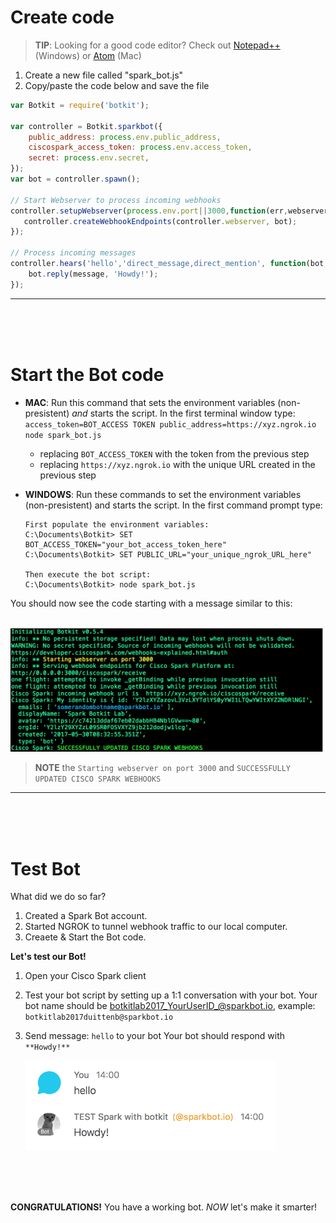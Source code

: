 
# Create code

> **TIP**: Looking for a good code editor? Check out [Notepad++](https://notepad-plus-plus.org/download/) (Windows) or [Atom](https://atom.io/) (Mac)

1. Create a new file called "spark_bot.js" 
2. Copy/paste the code below and save the file
```javascript
var Botkit = require('botkit');

var controller = Botkit.sparkbot({
    public_address: process.env.public_address,
    ciscospark_access_token: process.env.access_token,
    secret: process.env.secret,
});
var bot = controller.spawn();

// Start Webserver to process incoming webhooks
controller.setupWebserver(process.env.port||3000,function(err,webserver) {
   controller.createWebhookEndpoints(controller.webserver, bot);
});

// Process incoming messages
controller.hears('hello','direct_message,direct_mention', function(bot, message) {
    bot.reply(message, 'Howdy!');
});
```

---
<br />
<br />
<br />

# Start the Bot code

* **MAC**: Run this command that sets the environment variables (non-presistent) *and* starts the script. In the first terminal window type:  ```access_token=BOT_ACCESS TOKEN public_address=https://xyz.ngrok.io node spark_bot.js ```
    * replacing ```BOT_ACCESS_TOKEN``` with the token from the previous step
    * replacing ```https://xyz.ngrok.io``` with the unique URL created in the previous step
  
* **WINDOWS**: Run these commands to set the environment variables (non-presistent) and starts the script. In the first command prompt type: 
  ```dosbatch
  First populate the environment variables:
  C:\Documents\Botkit> SET BOT_ACCESS_TOKEN="your_bot_access_token_here" 
  C:\Documents\Botkit> SET PUBLIC_URL="your_unique_ngrok_URL_here" 
  
  Then execute the bot script:
  C:\Documents\Botkit> node spark_bot.js
  ```


You should now see the code starting with a message similar to this:

&nbsp;&nbsp;&nbsp;&nbsp;&nbsp;&nbsp;<img src="https://github.com/DJF3/spark_botkit_lab/raw/master/assets/3.runcode-started.png" width="500">

> **NOTE** the ```Starting webserver on port 3000``` and ```SUCCESSFULLY UPDATED CISCO SPARK WEBHOOKS```

---
<br />
<br />
<br />

# Test Bot

What did we do so far?
1. Created a Spark Bot account.
2. Started NGROK to tunnel webhook traffic to our local computer.
3. Creaete & Start the Bot code.

**Let's test our Bot!**
1. Open your Cisco Spark client
2. Test your bot script by setting up a 1:1 conversation with your bot.
   Your bot name should be botkitlab2017_YourUserID_@sparkbot.io, 
  	example: ```botkitlab2017duittenb@sparkbot.io```
3. Send message: ```hello``` to your bot
   Your bot should respond with ```**Howdy!**```

   <img src="https://github.com/DJF3/spark_botkit_lab/raw/master/assets/3.runcode-testbot.png" width="400">
<br />
<br />
<br />


**CONGRATULATIONS!**
You have a working bot. *NOW* let's make it smarter!

